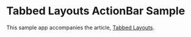 Tabbed Layouts ActionBar Sample 
===============================

This sample app accompanies the article, 
[Tabbed Layouts](https://developer.xamarin.com/guides/android/user_interface/tab_layout/).


